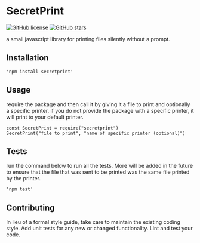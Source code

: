 SecretPrint
=========

[![GitHub license](https://img.shields.io/github/license/BenStruhl/SecretPrint.svg)](https://github.com/BenStruhl/SecretPrint/blob/master/LICENSE)
[![GitHub stars](https://img.shields.io/github/stars/BenStruhl/SecretPrint.svg)](https://github.com/BenStruhl/SecretPrint/stargazers)


a small javascript library for printing files silently without a prompt. 

## Installation 

    'npm install secretprint'

## Usage 
require the package and then call it by giving it a file to print and optionally a specific printer. if you do not provide the package with a specific printer, it will print to your default printer. 

    const SecretPrint = require("secretprint")
    SecretPrint("file to print", "name of specific printer (optional)") 

## Tests
run the command below to run all the tests. More will be added in the future to ensure that the file that was sent to be printed was the same file printed by the printer.   

    'npm test'

## Contributing

In lieu of a formal style guide, take care to maintain the existing coding style. Add unit tests for any new or changed functionality. Lint and test your code.